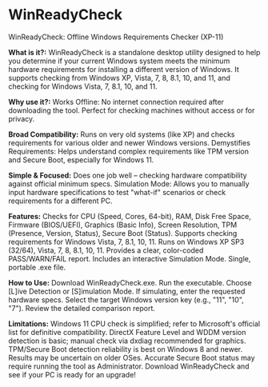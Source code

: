 # WinReadyCheck
WinReadyCheck: Offline Windows Requirements Checker (XP-11)

**What is it?:**
WinReadyCheck is a standalone desktop utility designed to help you determine if your current Windows system meets the minimum hardware requirements for installing a different version of Windows. It supports checking from Windows XP, Vista, 7, 8, 8.1, 10, and 11, and checking for Windows Vista, 7, 8.1, 10, and 11.

**Why use it?:**
Works Offline: No internet connection required after downloading the tool. Perfect for checking machines without access or for privacy.

**Broad Compatibility:**
Runs on very old systems (like XP) and checks requirements for various older and newer Windows versions.
Demystifies Requirements: Helps understand complex requirements like TPM version and Secure Boot, especially for Windows 11.

**Simple & Focused:** 
Does one job well – checking hardware compatibility against official minimum specs.
Simulation Mode: Allows you to manually input hardware specifications to test "what-if" scenarios or check requirements for a different PC.

**Features:**
Checks for CPU (Speed, Cores, 64-bit), RAM, Disk Free Space, Firmware (BIOS/UEFI), Graphics (Basic Info), Screen Resolution, TPM (Presence, Version, Status), Secure Boot (Status).
Supports checking requirements for Windows Vista, 7, 8.1, 10, 11.
Runs on Windows XP SP3 (32/64), Vista, 7, 8, 8.1, 10, 11.
Provides a clear, color-coded PASS/WARN/FAIL report.
Includes an interactive Simulation Mode.
Single, portable .exe file.

**How to Use:**
Download WinReadyCheck.exe.
Run the executable.
Choose [L]ive Detection or [S]imulation Mode.
If simulating, enter the requested hardware specs.
Select the target Windows version key (e.g., "11", "10", "7").
Review the detailed comparison report.

**Limitations:**
Windows 11 CPU check is simplified; refer to Microsoft's official list for definitive compatibility.
DirectX Feature Level and WDDM version detection is basic; manual check via dxdiag recommended for graphics.
TPM/Secure Boot detection reliability is best on Windows 8 and newer. Results may be uncertain on older OSes.
Accurate Secure Boot status may require running the tool as Administrator.
Download WinReadyCheck and see if your PC is ready for an upgrade!
